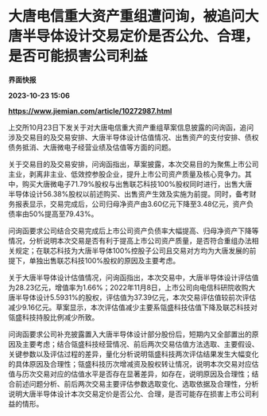 # 大唐电信重大资产重组遭问询，被追问大唐半导体设计交易定价是否公允、合理，是否可能损害公司利益
**界面快报**

**2023-10-23 15:06**

**https://www.jiemian.com/article/10272987.html**

上交所10月23日下发关于对大唐电信重大资产重组草案信息披露的问询函，追问涉及交易目的及交易安排、大唐半导体设计估值情况、出售资产的支付安排、债权债务抵消、大唐微电子经营业绩及估值等方面的问题。

关于交易目的及交易安排，问询函指出，草案披露，本次交易目的为聚焦上市公司主业，剥离非主业、低效控参股企业，提升上市公司资产质量及核心竞争力。其中，购买大唐微电子71.79%股权与出售联芯科技100%股权同时进行，出售大唐半导体设计56.38%股权以前述购买、出售资产生效及实施为前提。同时，备考财务报表显示，交易完成后，公司归母净资产由3.60亿元下降至3.48亿元，资产负债率由50%提高至79.43%。

问询函要求公司结合交易完成后上市公司资产负债率大幅提高、归母净资产下降等情况，分析说明本次交易是否有利于提高上市公司资产质量，是否符合重组办法相关规定；在联芯科技为大唐半导体100%控股子公司且交易对方均为大唐发展的前提下，单独出售联芯科技100%股权的原因及主要考虑。

关于大唐半导体设计估值情况，问询函指出，本次交易中，大唐半导体设计评估值为28.23亿元，增值率为1.66%；2022年11月8日，上市公司向电信科研院收购大唐半导体设计5.5931%的股权，评估值为37.39亿元，本次交易评估值较前次评估减少9.16亿元。草案显示，本次评估值减少主要系瓴盛科技估值下降及联芯科技对瓴盛科技持股比例减少所致。

问询函要求公司补充披露置入大唐半导体设计部分股份后，短期内又全部置出的原因及主要考虑；结合瓴盛科技经营情况、前后两次交易估值方法选取、主要假设、关键参数以及评估过程的差异，量化分析说明瓴盛科技两次评估结果发生大幅变化的具体原因及合理性；瓴盛科技历次增减资及股权转让情况，说明本次交易对应估值与历次交易对应的估值水平是否存在显著差异，如存在，说明原因及合理性；结合前述问题分析、前后两次交易主要评估参数选取变化、选取依据及合理性，分析说明大唐半导体设计本次交易定价是否公允、合理，是否可能存在损害上市公司利益的情形。